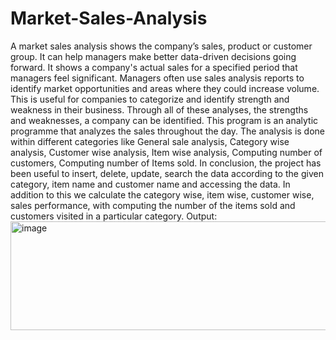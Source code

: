 # Market-Sales-Analysis
A market sales analysis shows the company’s sales, product or customer group. It can help managers make better data-driven decisions going forward. It shows a company's actual sales for a specified period that managers feel significant. Managers often use sales analysis reports to identify market opportunities and areas where they could increase volume. This is useful for companies to categorize and identify strength and weakness in their business. Through all of these analyses, the strengths and weaknesses, a company can be identified. This program is an analytic programme that analyzes the sales throughout the day. The analysis is done within different categories like General sale analysis, Category wise analysis, Customer wise analysis, Item wise analysis, Computing number of customers, Computing number of Items sold.
In conclusion, the project has been useful to insert, delete, update, search the data according to the given category, item name and customer name and accessing the data. In addition to this we calculate the category wise, item wise, customer wise, sales performance, with computing the number of the items sold and customers visited in a particular category.
Output:
<img width="789" height="174" alt="image" src="https://github.com/user-attachments/assets/086b10a3-617c-4f93-99b4-677e3d6e147c" />
